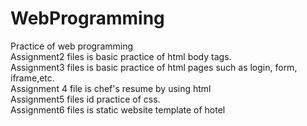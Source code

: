 # WebProgramming
 Practice of web programming<br>
 Assignment2 files is basic practice of html body tags.<br>
 Assignment3 files is basic practice of html pages such as login, form, iframe,etc.<br>
 Assignment 4 file is chef's resume by using html<br>
 Assignment5 files id practice of css.<br>
Assignment6 files is static website template of hotel<br>
